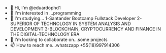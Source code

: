 - 👋 Hi, I'm @eduardophd1
- 👀 I'm interested in ...programming
- 🌱 I'm studying...
1-Santander Bootcamp Fullstack Developer
2- SUPERIOR OF TECHNOLOGY IN SYSTEM ANALYSIS AND DEVELOPMENT
3-BLOCKCHAIN, CRYPTOCURRENCY AND FINANCE IN THE DIGITAL-TECHNOLOGY ERA
- 💞️ I'm looking to collaborate on...some projects
- 📫 How to reach me...whatszapp +55(18)997914306

